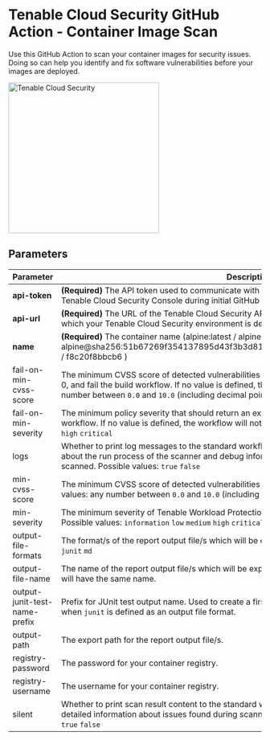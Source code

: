 # Tenable Cloud Security GitHub Action - Container Image Scan

Use this GitHub Action to scan your container images for security issues. Doing so can help
you identify and fix software vulnerabilities before your images are deployed.

<img alt="Tenable Cloud Security" src="../../media/logo.svg " width="300" />

## Parameters

| Parameter                     | Description                                                                                                                                                                                                                                                           | Default       | Example                       |
|-------------------------------|-----------------------------------------------------------------------------------------------------------------------------------------------------------------------------------------------------------------------------------------------------------------------|---------------|-------------------------------|
| **api-token**                 | **(Required)** The API token used to communicate with Tenable Cloud Security. Generated in the Tenable Cloud Security Console during initial GitHub Actions setup.                                                                                                    |               |                               |
| **api-url**                   | **(Required)** The URL of the Tenable Cloud Security API. The API URL varies based on the region in which your Tenable Cloud Security environment is deployed.                                                                                                        |               | `https://us.app.ermetic.com/` |
| **name**                      | **(Required)** The container name (alpine:latest / alpine /  alpine@sha256:51b67269f354137895d43f3b3d810bfacd3945438e94dc5ac55fdac340352f48 / f8c20f8bbcb6 )                                                                                                          |               | `alpine:latest`               |
| fail-on-min-cvss-score        | The minimum CVSS score of detected vulnerabilities that should return an exit code different from 0, and fail the build workflow. If no value is defined, the workflow will not fail. Possible values: any number between `0.0` and `10.0` (including decimal points) |               | `7.8`                         |
| fail-on-min-severity          | The minimum policy severity that should return an exit code different from 0, and fail the build workflow. If no value is defined, the workflow will not fail. Possible values: `information` `low` `medium` `high` `critical`                                        |               | `critical`                    |
| logs                          | Whether to print log messages to the standard workflow output. Log messages include information about the run process of the scanner and debug information, such as the number of files/lines scanned. Possible values: `true` `false`                                | `false`       | `true`                        |
| min-cvss-score                | The minimum CVSS score of detected vulnerabilities that you want included in the scan. Possible values: any number between `0.0` and `10.0` (including decimal points)                                                                                                |               | `5.0`                         |
| min-severity                  | The minimum severity of Tenable Workload Protection policies that you want included in the scan. Possible values: `information` `low` `medium` `high` `critical`                                                                                                      | `information` | `medium`                      |
| output-file-formats           | The format/s of the report output file/s which will be exported. Possible values: `cyclonedx` `json` `junit` `md`                                                                                                                                                     |               | `json,csv`                    |
| output-file-name              | The name of the report output file/s which will be exported. If multiple formats are selected, all files will have the same name.                                                                                                                                     | `results`     | `results`                     |
| output-junit-test-name-prefix | Prefix for JUnit test output name. Used to create a first-level hierarchy in test results. Can be used when `junit` is defined as an output file format.                                                                                                              |               | `Scan1`                       |
| output-path                   | The export path for the report output file/s.                                                                                                                                                                                                                         |               | `results/`                    |
| registry-password             | The password for your container registry.                                                                                                                                                                                                                             |               |                               |
| registry-username             | The username for your container registry.                                                                                                                                                                                                                             |               |                               |
| silent                        | Whether to print scan result content to the standard workflow output. Scan result output contains detailed information about issues found during scanning. Independent from logs. Possible values: `true` `false`                                                     | `false`       | `true`                        |